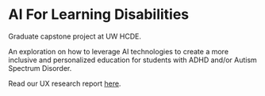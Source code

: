 # AI For Learning Disabilities
Graduate capstone project at UW HCDE.

An exploration on how to leverage AI technologies to create a more inclusive and personalized education for students with ADHD and/or Autism Spectrum Disorder.

Read our UX research report [here](https://drive.google.com/file/d/1KdGInuu8xCcbtEkAHGwmuzNUc5Xj2n-v/view?usp=sharing).
